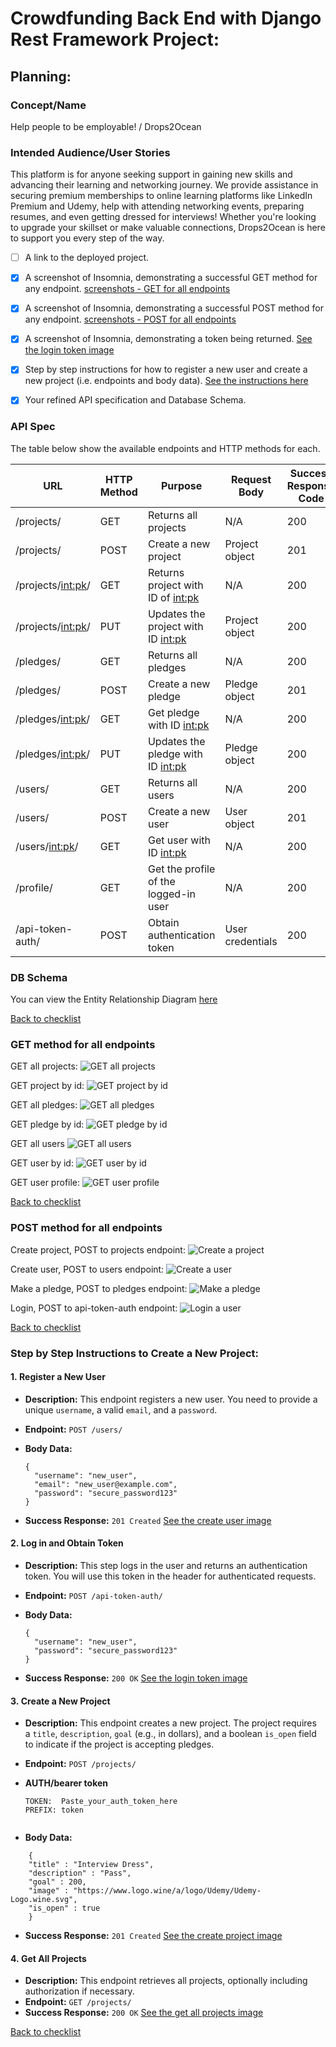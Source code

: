 # Crowdfunding Back End with Django Rest Framework Project:

## Planning:

### Concept/Name
  Help people to be employable!  / Drops2Ocean  

### Intended Audience/User Stories
  This platform is for anyone seeking support in gaining new skills and advancing their learning and networking journey. We provide assistance in securing premium memberships to online learning platforms like LinkedIn Premium and Udemy, help with attending networking events, preparing resumes, and even getting dressed for interviews! Whether you're looking to upgrade your skillset or make valuable connections, Drops2Ocean is here to support you every step of the way.
 
<a name="checklist"></a>

- [ ] A link to the deployed project.

- [X] A screenshot of Insomnia, demonstrating a successful GET method for any endpoint.
      [screenshots - GET for all endpoints](#get-method-for-all-endpoints)

- [X] A screenshot of Insomnia, demonstrating a successful POST method for any endpoint.
      [screenshots - POST for all endpoints](#post-method-for-all-endpoints)

- [X] A screenshot of Insomnia, demonstrating a token being returned. [See the login token image](#login-token-image)

      
- [X] Step by step instructions for how to register a new user and create a new project (i.e. endpoints and body data). [See the instructions here](#step-by-step-instructions)

- [X] Your refined API specification and Database Schema.


### API Spec
  The table below show the available endpoints and HTTP methods for each. 


| URL                        | HTTP Method | Purpose                               | Request Body  | Success Response Code | Authentication/Authorization               |
|----------------------------|-------------|---------------------------------------|---------------|-----------------------|--------------------------------------------|
| /projects/                | GET         | Returns all projects                  | N/A           | 200                   | N/A                                        |
| /projects/                | POST        | Create a new project                  | Project object| 201                   | Must be logged in                          |
| /projects/<int:pk>/       | GET         | Returns project with ID of <int:pk> | N/A           | 200                   | N/A                                        |
| /projects/<int:pk>/       | PUT         | Updates the project with ID <int:pk> | Project object| 200                   | Must be logged in, must be project owner   |
| /pledges/                 | GET         | Returns all pledges                   | N/A           | 200                   | N/A                                        |
| /pledges/                 | POST        | Create a new pledge                   | Pledge object | 201                   | Must be logged in, must not be the owner of the project |
| /pledges/<int:pk>/        | GET         | Get pledge with ID <int:pk>         | N/A           | 200                   | N/A                                        |
| /pledges/<int:pk>/        | PUT         | Updates the pledge with ID <int:pk> | Pledge object | 200                   | Must be logged in, must be the pledge owner |
| /users/                   | GET         | Returns all users                     | N/A           | 200                   | N/A                                        |
| /users/                   | POST        | Create a new user                     | User object   | 201                   | N/A                                        |
| /users/<int:pk>/          | GET         | Get user with ID <int:pk>           | N/A           | 200                   | Must be logged in, must be the user with ID |
| /profile/                 | GET         | Get the profile of the logged-in user | N/A           | 200                   | Must be logged in, must be the user with ID |
| /api-token-auth/          | POST        | Obtain authentication token           | User credentials | 200                 | N/A                                        |


### DB Schema
You can view the Entity Relationship Diagram [here]( https://viewer.diagrams.net/?tags=%7B%7D&lightbox=1&highlight=0000ff&edit=_blank&layers=1&nav=1&title=ERDcrowdfundingproject#R%3Cmxfile%3E%3Cdiagram%20name%3D%22Page-1%22%20id%3D%22etVU1-LtRZmNaajhlSJn%22%3E7Z1dc9o4FIZ%2FDZftIBsMviwk6X4k007SbbNXGRULUEe2XFkE6K9fyZ%2BAEmJlA3YtzWRaW8iyOeeVHuvYOvTcabj5yGC8vKEBIj2nH2x67kXPcfzhQPwrC7ZZgTcYZQULhoOsCFQFd%2FgXygv7eekKByjZq8gpJRzH%2B4UzGkVoxvfKIGN0vV9tTsn%2BWWO4QErB3QwStfQbDvgyKx07o6r8D4QXy%2BLMwPOzT0JYVM6%2FSbKEAV3vFLmXPXfKKOXZVriZIiJtV9glO%2B7qmU%2FLC2Mo4nUOuPnpr%2F%2BCP78Og9vvdxx8m1x%2BCd4NvayZR0hW%2BTf%2BJ0Esv2K%2BLcwgLj6Wmxx%2Bl0WThEPGc2%2B5fVEg7M8hjsSh7gVI9wmBcYLT6lnJEpPgGm7pihcNFXuTOd6g4DZzlqwr%2FHYtGpO7svG5aPwuvxj5MSR4EYntmfjq8owThhJxLdcw4XmNJQ9JvqnaKTfdI2IcbXaKcrt9RDREnG1Flc2%2BGLeFk%2FP9daUIMM7LljtqcL28EOYqXJRNV44SG7mvdPw2Uvx23Ge3UnqTJWX4l%2FQUyS2768d0f41DAiOhaRgcFE1o2odTf2BCppRQ6eyIRkjxt6wUMBp%2FgWyBeF4QUxzx1BDDifgTppn23w97Q3GtU7EPqn3xJ6szPqVRwpnQlWwDCfeukXTxhNM4b5SgedE%2Byw0vt79Tzmn4rAKO94WXdZELwa2rg5PJYKzI4PPfzwpBWIBjSG7FOAmjBcnclg6bsHLbE7590tqlhQ9Nf9hZqbDnnKQj3xIHARIdd7JeYo7uYjiTldYCHC912eOd4GWH7XjI1XRQ3lhlNe3WIBGjVAS56EKrKEgUr5fX%2BT%2BE4CtC%2BPOiYSEUo3RWd5IId%2BNocZ0d6R0oZdgWpWye79rDN1VOrebOIJ2CURYlL6Ckf0qUeE2jxAP1ZXCe8QMFuGjvtBwpe4DliOc8OR%2BIYIjaTpNW6MM4eozUO1BLj7PTw2%2BaHiP1%2FtMUepQ9wNJjrN5KxjBJ1pQF5tJDQx%2FG0cNzLT2apwdwmsaHNzAWH2UXsPjwhooKUAgxMZcdGuIwjx3qoyvLjvOzY9g4OzQehXWNHfXd1Xl2qHEInDwkqxix1bEH2t1HSH2NmIcQjaiFRcjJEDJuGiEjjUdgXUOIX9tdXUfISH0CNscs4Q%2BGP%2F2orxDjADJSH5dZgJwdIE7t9%2FFOBhCNOGbHAFJ2AQuQkRrFJNB4fmgIxDx%2BqBFPy4%2Fz82PQOD80Ypld48ewtrs6zw81khmIEz78ED0OBQYTpL5EjCPIWOO1TUuQkxFk1DRBxhoz0Y4RpOwCliBjdR6azkAIXeDIXIBoKMQ8gGi8emMBciqAuP3GAaIxFe0aQAa13dV5gKgTUfkYncP53GB81NeHefiwC9HbgI%2FGV6KPNdYBdQ0fdhl6aQr1hRqBDzjj%2BNHgJyAaAjGOH8XKtd0MFoz%2BkKl8jmLkABndz0EzAPldSBFyqj3in2rI923osR76NYaKsjv8PjlofDXyaFAOGt8GH0tTqMFHm4PmVUox7y7ABiHffBapj5LGc9D45sYgfRuDLE2hxiA55sTgCaSGOMxDhw1AtgAdjSeg8c2NP%2Fo2%2FliaQo0%2FBiiZMRxzTKOe45F86I72lOH9XMkszJk%2F3iWZQz5I2zOU%2BqGoILYW%2Bf89x%2FWzLZKVXGXNFhWMZZUNdj5rG1DE4iysmoRV8%2FluQN%2FcbJtVJ7C8An01eLqg0OCMNzrqMJAfNl9aG%2FjReM4b0Dc3YVrVCSw%2FQF%2BNmOJQ%2FqSNwQCxOdOOGMcmTWsDQBrPeAP65mZNqzqBBQjoP5k3jcbI4OVCOgIxECE2aVoLENJ8zpvyV%2FCMRIhNm1bpQI1lpmkLZgyJ%2FwKTOWJTpx2RjRr6tBw5P0caz30DgLnJ06pOYDkCgBrTnNEwJshsiGhIxECI2ARqbYBI4%2BlvAFADm1dNr0I5I0ZsErXKFmpkk64jk38CQEceBiLkid9QJyg48gzNLkBNfVV30C%2BnGCcY9W0ssh7%2BtUaL%2Bj9Y2JY1qOUbfWYuQq36geU%2FcNRwpF2G%2BjqtmHczUPDDAuXt5pOvAErjK1GBY3BQsuwElibAUYOSMBSnez49TUuI0g59GEgQG5FsA0EaX5AKHHN%2F06HqBJYgwFHjkTMahshshNiI5BHjaKxltwg5GUJasEzU0Yhvdo4h9R3WeYYU59ydhQj3bcVMJDGZIvUlYh5FXJuesxUUaX6xqKsR1OwaRdz6zzm7TxE1ppmsYtmJjH47QkMiBlLEpldrBUWaXzHqqrNSg96wc22StcoW6qy05MiDONRglNjkZ88bZ6BOYi1Kzo%2BSFqwcHahTU4NQUvYDixIwUKemcfbzL2aDREMjXQbJ8sfFp%2B1sGs%2Fvvoa3Hrz%2FFPCrdzXiWvL17eJ1OmFpzLe3iECZA%2Fay%2BiR76S7jCHD2%2FYSi4ANjqWsvb4V4vtAbGG2lQOTXQgVnRNtse7%2B786%2FceT8sdi82ux9eFDBCG8zvi1OJ7Z2jxF51kNwpjsm%2BZPpieiWHJ9%2FpTuiKzdAReQ3z2xReoO6FG5qjA1OZsW9XFmUhS%2B3%2BuH%2FNR7T3WQK3UrVTaC6H18A50Fv2XfOjKq0pDbkHDbmHDWW2UBp6K9HWCMG1XbT1BfiyrrIVKc3pCvj7cgDeK3U18PYbKl88OZOuarymeHZdgd9qMPRrizaDcnOi9fr7WmufZsUuozJTelVd3AItb2iAZI3%2FAA%3D%3D%3C%2Fdiagram%3E%3C%2Fmxfile%3E )

[Back to checklist](#checklist)
### GET method for all endpoints

<a name="get-all-projects-image"></a>
GET all projects:
![GET all projects](screenshots/1-1-get-all-projects.png)

GET project by id:
![GET project by id](screenshots/1-2-get-project-by-id.png)

GET all pledges:
![GET all pledges](screenshots/1-3-get-all-pledges.png)

GET pledge by id:
![GET pledge by id](screenshots/1-4-get-pledge-by-id.png)

GET all users
![GET all users](screenshots/1-5-get-all-users.png)

GET user by id:
![GET user by id](screenshots/1-6-get-user-by-id.png)

GET user profile:
![GET user profile](screenshots/1-7-get-user-profile.png)

[Back to checklist](#checklist)
### POST method for all endpoints

<a name="create-project-image"></a>
Create project, POST to projects endpoint:
![Create a project](screenshots/2-1-create-project.png)

<a name="create-user-image"></a>
Create user, POST to users endpoint:
![Create a user](screenshots/2-2-create-user.png)

Make a pledge, POST to pledges endpoint:
![Make a pledge](screenshots/2-3-make-a-pledge.png)

Login, POST to api-token-auth endpoint:
<a name="login-token-image"></a>
![Login a user](screenshots/2-4-login-with-token.png)

[Back to checklist](#checklist)
<a name="step-by-step-instructions"></a>

### Step by Step Instructions to Create a New Project: 

#### 1. **Register a New User**

- **Description:** This endpoint registers a new user. You need to provide a unique `username`, a valid `email`, and a `password`.
- **Endpoint:** `POST /users/`
- **Body Data:**
    
    ```
    {
      "username": "new_user",
      "email": "new_user@example.com",
      "password": "secure_password123"
    }
    
    ```
    
- **Success Response:** `201 Created`
[See the create user image](#create-user-image)

#### 2. **Log in and Obtain Token**

- **Description:** This step logs in the user and returns an authentication token. You will use this token in the header for authenticated requests.
- **Endpoint:** `POST /api-token-auth/`
- **Body Data:**
    
    ```
    {
      "username": "new_user",
      "password": "secure_password123"
    }
    
    ```
    
- **Success Response:** `200 OK`
[See the login token image](#login-token-image)



#### 3. **Create a New Project**

- **Description:** This endpoint creates a new project. The project requires a `title`, `description`, `goal` (e.g., in dollars), and a boolean `is_open` field to indicate if the project is accepting pledges.
- **Endpoint:** `POST /projects/`
- **AUTH/bearer token**
    
    ```
    TOKEN:  Paste_your_auth_token_here
    PREFIX: token

    
    ```
    
- **Body Data:**
    
```
    {
    "title" : "Interview Dress",
    "description" : "Pass",
    "goal" : 200,
    "image" : "https://www.logo.wine/a/logo/Udemy/Udemy-Logo.wine.svg",
	"is_open" : true
    }
```
    
- **Success Response:** `201 Created` 
[See the create project image](#create-project-image)


#### 4. **Get All Projects**

- **Description:** This endpoint retrieves all projects, optionally including authorization if necessary.
- **Endpoint:** `GET /projects/`    
- **Success Response:** `200 OK`
[See the get all projects image](#get-all-projects-image)

[Back to checklist](#checklist)
